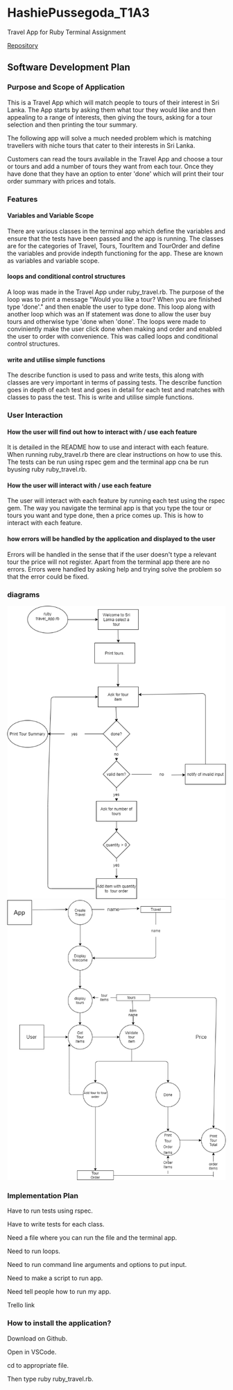 # HashiePussegoda_T1A3

Travel App for Ruby Terminal Assignment  

[Repository](https://github.com/Devbreaker29/HashiePussegoda_T1A3)

## Software Development Plan

### Purpose and Scope of Application

This is a Travel App which will match people to tours of their interest in Sri Lanka. The App starts by asking them what tour they would like and then appealing to a range of interests, then giving the tours, asking for a tour selection and then printing the tour summary.

The following app will solve a much needed problem which is matching travellers with niche tours that cater to their interests in Sri Lanka. 

Customers can read the tours available in the Travel App and choose a tour or tours and add a number of tours they want from each tour. Once they have done that they have an option to enter 'done' which will print their tour order summary with prices and totals.

### Features

#### Variables and Variable Scope
There are various classes in the terminal app which define the variables and ensure that the tests have been passed and the app is running. The classes are for the categories of Travel, Tours, TourItem and TourOrder and define the variables and provide indepth functioning for the app. These are known as variables and variable scope.

#### loops and conditional control structures
A loop was made in the Travel App under ruby_travel.rb. The purpose of the loop was to print a message "Would you like a tour? When you are finished type 'done'." and then enable the user to type done. This loop along with another loop which was an If statement was done to allow the user buy tours and otherwise type 'done when 'done'. The loops were made to conviniently make the user click done when making and order and enabled the user to order with convenience. This was called loops and conditional control structures.

#### write and utilise simple functions

The describe function is used to pass and write tests, this along with classes are very important in terms of passing tests. The describe function goes in depth of each test and goes in detail for each test and matches with classes to pass the test. This is write and utilise simple functions.

### User Interaction

#### How the user will find out how to interact with / use each feature

It is detailed in the README how to use and interact with each feature. When running ruby_travel.rb there are clear instructions on how to use this. The tests can be run using rspec gem and the terminal app cna be run byusing ruby ruby_travel.rb.

#### How the user will interact with / use each feature

The user will interact with each feature by running each test using the rspec gem. The way you navigate the terminal app is that you type the tour or tours you want and type done, then a price comes up. This is how to interact with each feature.

#### how errors will be handled by the application and displayed to the user

Errors will be handled in the sense that if the user doesn't type a relevant tour the price will not register. Apart from the terminal app there are no errors. Errors were handled by asking help and trying solve the problem so that the error could be fixed.

### diagrams
![Flow chart](Img/travel_app_flow_chart_3.png)
![Data Flow Diagram](Img/travel_app_data_flow_diagram_2.png)

### Implementation Plan

Have to run tests using rspec.

Have to write tests for each class.

Need a file where you can run the file and the terminal app.

Need to run loops.

Need to run command line arguments and options to put input.

Need to make a script to run app.

Need tell people how to run my app.

Trello link

### How to install the application?

Download on Github.

Open in VSCode.

cd to appropriate file.

Then type ruby ruby_travel.rb.

